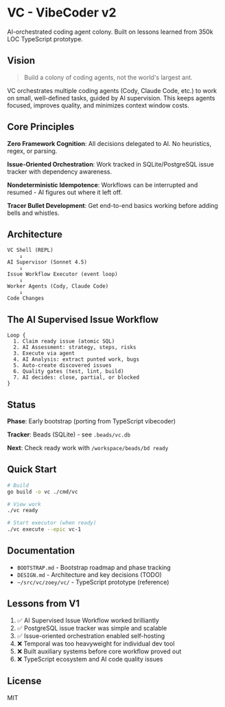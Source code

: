 # VC - VibeCoder v2

AI-orchestrated coding agent colony. Built on lessons learned from 350k LOC TypeScript prototype.

## Vision

> Build a colony of coding agents, not the world's largest ant.

VC orchestrates multiple coding agents (Cody, Claude Code, etc.) to work on small, well-defined tasks, guided by AI supervision. This keeps agents focused, improves quality, and minimizes context window costs.

## Core Principles

**Zero Framework Cognition**: All decisions delegated to AI. No heuristics, regex, or parsing.

**Issue-Oriented Orchestration**: Work tracked in SQLite/PostgreSQL issue tracker with dependency awareness.

**Nondeterministic Idempotence**: Workflows can be interrupted and resumed - AI figures out where it left off.

**Tracer Bullet Development**: Get end-to-end basics working before adding bells and whistles.

## Architecture

```
VC Shell (REPL)
    ↓
AI Supervisor (Sonnet 4.5)
    ↓
Issue Workflow Executor (event loop)
    ↓
Worker Agents (Cody, Claude Code)
    ↓
Code Changes
```

## The AI Supervised Issue Workflow

```
Loop {
  1. Claim ready issue (atomic SQL)
  2. AI Assessment: strategy, steps, risks
  3. Execute via agent
  4. AI Analysis: extract punted work, bugs
  5. Auto-create discovered issues
  6. Quality gates (test, lint, build)
  7. AI decides: close, partial, or blocked
}
```

## Status

**Phase**: Early bootstrap (porting from TypeScript vibecoder)

**Tracker**: Beads (SQLite) - see `.beads/vc.db`

**Next**: Check ready work with `/workspace/beads/bd ready`

## Quick Start

```bash
# Build
go build -o vc ./cmd/vc

# View work
./vc ready

# Start executor (when ready)
./vc execute --epic vc-1
```

## Documentation

- `BOOTSTRAP.md` - Bootstrap roadmap and phase tracking
- `DESIGN.md` - Architecture and key decisions (TODO)
- `~/src/vc/zoey/vc/` - TypeScript prototype (reference)

## Lessons from V1

1. ✅ AI Supervised Issue Workflow worked brilliantly
2. ✅ PostgreSQL issue tracker was simple and scalable
3. ✅ Issue-oriented orchestration enabled self-hosting
4. ❌ Temporal was too heavyweight for individual dev tool
5. ❌ Built auxiliary systems before core workflow proved out
6. ❌ TypeScript ecosystem and AI code quality issues

## License

MIT

